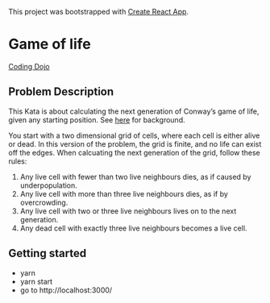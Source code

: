 This project was bootstrapped with [Create React App](https://github.com/facebook/create-react-app).

# Game of life

[Coding Dojo](http://codingdojo.org/kata/GameOfLife/)

## Problem Description

This Kata is about calculating the next generation of Conway’s game of life, given any starting position. See [here](http://en.wikipedia.org/wiki/Conway%27s_Game_of_Life) for background.

You start with a two dimensional grid of cells, where each cell is either alive or dead. In this version of the problem, the grid is finite, and no life can exist off the edges. When calcuating the next generation of the grid, follow these rules:

1. Any live cell with fewer than two live neighbours dies, as if caused by underpopulation.
2. Any live cell with more than three live neighbours dies, as if by overcrowding.
3. Any live cell with two or three live neighbours lives on to the next generation.
4. Any dead cell with exactly three live neighbours becomes a live cell.

## Getting started

- yarn
- yarn start
- go to http://localhost:3000/
